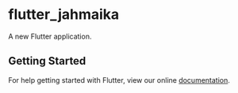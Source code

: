 # flutter_jahmaika

A new Flutter application.

## Getting Started

For help getting started with Flutter, view our online
[documentation](https://flutter.io/).
